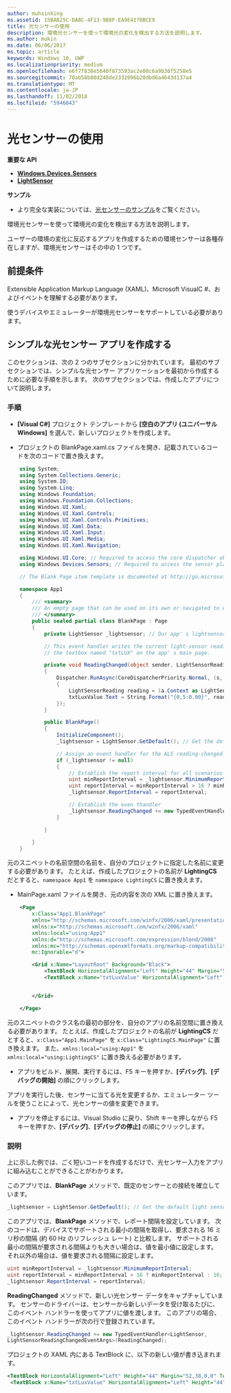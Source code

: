 ```yaml
---
author: muhsinking
ms.assetid: 15BAB25C-DA8C-4F13-9B8F-EA9E4270BCE9
title: 光センサーの使用
description: 環境光センサーを使って環境光の変化を検出する方法を説明します。
ms.author: mukin
ms.date: 06/06/2017
ms.topic: article
keywords: Windows 10, UWP
ms.localizationpriority: medium
ms.openlocfilehash: e6f7f838e5640f873593ac2e08c6a9b30f5258e5
ms.sourcegitcommit: 70ab58b88d248de2332096b20dbd6a4643d137a4
ms.translationtype: MT
ms.contentlocale: ja-JP
ms.lasthandoff: 11/02/2018
ms.locfileid: "5946043"
---
```

# <a name="use-the-light-sensor"></a>光センサーの使用


**重要な API**

-   [**Windows.Devices.Sensors**](https://msdn.microsoft.com/library/windows/apps/BR206408)
-   [**LightSensor**](https://msdn.microsoft.com/library/windows/apps/BR225790)

**サンプル**

-   より完全な実装については、[光センサーのサンプル](https://github.com/Microsoft/Windows-universal-samples/tree/master/Samples/LightSensor)をご覧ください。

環境光センサーを使って環境光の変化を検出する方法を説明します。

ユーザーの環境の変化に反応するアプリを作成するための環境センサーは各種存在しますが、環境光センサーはその中の 1 つです。

## <a name="prerequisites"></a>前提条件

Extensible Application Markup Language (XAML)、Microsoft VisualC \#、およびイベントを理解する必要があります。

使うデバイスやエミュレーターが環境光センサーをサポートしている必要があります。

## <a name="create-a-simple-light-sensor-app"></a>シンプルな光センサー アプリを作成する

このセクションは、次の 2 つのサブセクションに分かれています。 最初のサブセクションでは、シンプルな光センサー アプリケーションを最初から作成するために必要な手順を示します。 次のサブセクションでは、作成したアプリについて説明します。

###  <a name="instructions"></a>手順

-   **[Visual C#]** プロジェクト テンプレートから **[空白のアプリ (ユニバーサル Windows]** を選んで、新しいプロジェクトを作成します。

-   プロジェクトの BlankPage.xaml.cs ファイルを開き、記載されているコードを次のコードで置き換えます。

```csharp
    using System;
    using System.Collections.Generic;
    using System.IO;
    using System.Linq;
    using Windows.Foundation;
    using Windows.Foundation.Collections;
    using Windows.UI.Xaml;
    using Windows.UI.Xaml.Controls;
    using Windows.UI.Xaml.Controls.Primitives;
    using Windows.UI.Xaml.Data;
    using Windows.UI.Xaml.Input;
    using Windows.UI.Xaml.Media;
    using Windows.UI.Xaml.Navigation;

    using Windows.UI.Core; // Required to access the core dispatcher object
    using Windows.Devices.Sensors; // Required to access the sensor platform and the ALS

    // The Blank Page item template is documented at http://go.microsoft.com/fwlink/p/?linkid=234238

    namespace App1
    {
        /// <summary>
        /// An empty page that can be used on its own or navigated to within a Frame.
        /// </summary>
        public sealed partial class BlankPage : Page
        {
            private LightSensor _lightsensor; // Our app' s lightsensor object

            // This event handler writes the current light-sensor reading to
            // the textbox named "txtLUX" on the app' s main page.

            private void ReadingChanged(object sender, LightSensorReadingChangedEventArgs e)
            {
                Dispatcher.RunAsync(CoreDispatcherPriority.Normal, (s, a) =>
                {
                    LightSensorReading reading = (a.Context as LightSensorReadingChangedEventArgs).Reading;
                    txtLuxValue.Text = String.Format("{0,5:0.00}", reading.IlluminanceInLux);
                });
            }

            public BlankPage()
            {
                InitializeComponent();
                _lightsensor = LightSensor.GetDefault(); // Get the default light sensor object

                // Assign an event handler for the ALS reading-changed event
                if (_lightsensor != null)
                {
                    // Establish the report interval for all scenarios
                    uint minReportInterval = _lightsensor.MinimumReportInterval;
                    uint reportInterval = minReportInterval > 16 ? minReportInterval : 16;
                    _lightsensor.ReportInterval = reportInterval;

                    // Establish the even thandler
                    _lightsensor.ReadingChanged += new TypedEventHandler<LightSensor, LightSensorReadingChangedEventArgs>(ReadingChanged);
                }

            }

        }
    }
```

元のスニペットの名前空間の名前を、自分のプロジェクトに指定した名前に変更する必要があります。 たとえば、作成したプロジェクトの名前が **LightingCS** だとすると、`namespace App1` を `namespace LightingCS` に置き換えます。

-   MainPage.xaml ファイルを開き、元の内容を次の XML に置き換えます。

```xml
    <Page
        x:Class="App1.BlankPage"
        xmlns="http://schemas.microsoft.com/winfx/2006/xaml/presentation"
        xmlns:x="http://schemas.microsoft.com/winfx/2006/xaml"
        xmlns:local="using:App1"
        xmlns:d="http://schemas.microsoft.com/expression/blend/2008"
        xmlns:mc="http://schemas.openxmlformats.org/markup-compatibility/2006"
        mc:Ignorable="d">

        <Grid x:Name="LayoutRoot" Background="Black">
            <TextBlock HorizontalAlignment="Left" Height="44" Margin="52,38,0,0" TextWrapping="Wrap" Text="LUX Reading" VerticalAlignment="Top" Width="150"/>
            <TextBlock x:Name="txtLuxValue" HorizontalAlignment="Left" Height="44" Margin="224,38,0,0" TextWrapping="Wrap" Text="TextBlock" VerticalAlignment="Top" Width="217"/>


        </Grid>

    </Page>
```

元のスニペットのクラス名の最初の部分を、自分のアプリの名前空間に置き換える必要があります。 たとえば、作成したプロジェクトの名前が **LightingCS** だとすると、`x:Class="App1.MainPage"` を `x:Class="LightingCS.MainPage"` に置き換えます。 また、`xmlns:local="using:App1"` を `xmlns:local="using:LightingCS"` に置き換える必要があります。

-   アプリをビルド、展開、実行するには、F5 キーを押すか、**[デバッグ]**、**[デバッグの開始]** の順にクリックします。

アプリを実行した後、センサーに当てる光を変更するか、エミュレーター ツールを使うことによって、光センサーの値を変更できます。

-   アプリを停止するには、Visual Studio に戻り、Shift キーを押しながら F5 キーを押すか、**[デバッグ]**、**[デバッグの停止]** の順にクリックします。

###  <a name="explanation"></a>説明

上に示した例では、ごく短いコードを作成するだけで、光センサー入力をアプリに組み込むことができることがわかります。

このアプリでは、**BlankPage** メソッドで、既定のセンサーとの接続を確立しています。

```csharp
_lightsensor = LightSensor.GetDefault(); // Get the default light sensor object
```

このアプリでは、**BlankPage** メソッドで、レポート間隔を設定しています。 次のコードは、デバイスでサポートされる最小の間隔を取得し、要求される 16 ミリ秒の間隔 (約 60 Hz のリフレッシュ レート) と比較します。 サポートされる最小の間隔が要求される間隔よりも大きい場合は、値を最小値に設定します。 それ以外の場合は、値を要求される間隔に設定します。

```csharp
uint minReportInterval = _lightsensor.MinimumReportInterval;
uint reportInterval = minReportInterval > 16 ? minReportInterval : 16;
_lightsensor.ReportInterval = reportInterval;
```
**ReadingChanged** メソッドで、新しい光センサー データをキャプチャしています。 センサーのドライバーは、センサーから新しいデータを受け取るたびに、このイベント ハンドラーを使ってアプリに値を渡します。 このアプリの場合、このイベント ハンドラーが次の行で登録されています。

```csharp
_lightsensor.ReadingChanged += new TypedEventHandler<LightSensor,
LightSensorReadingChangedEventArgs>(ReadingChanged);
```

プロジェクトの XAML 内にある TextBlock に、以下の新しい値が書き込まれます。

```xml
<TextBlock HorizontalAlignment="Left" Height="44" Margin="52,38,0,0" TextWrapping="Wrap" Text="LUX Reading" VerticalAlignment="Top" Width="150"/>
 <TextBlock x:Name="txtLuxValue" HorizontalAlignment="Left" Height="44" Margin="224,38,0,0" TextWrapping="Wrap" Text="TextBlock" VerticalAlignment="Top" Width="217"/>
```